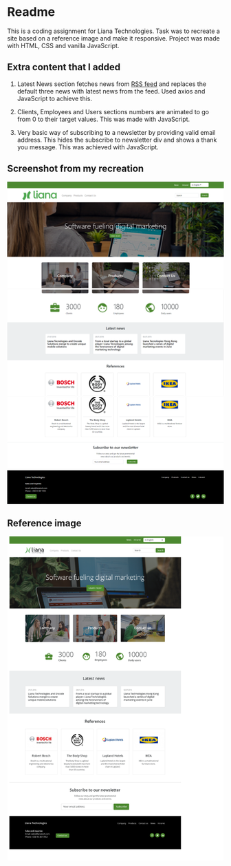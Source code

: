 # Readme

This is a coding assignment for Liana Technologies. Task was to recreate a site based on a reference image and make it responsive. Project was made with HTML, CSS and vanilla JavaScript.

## Extra content that I added

1. Latest News section fetches news from [RSS feed](https://www.lianatech.com/resources/blog.rss) and replaces the default three news with latest news from the feed. Used axios and JavaScript to achieve this.

2. Clients, Employees and Users sections numbers are animated to go from 0 to their target values. This was made with JavaScript.

3. Very basic way of subscribing to a newsletter by providing valid email address. This hides the subscribe to newsletter div and shows a thank you message. This was achieved with JavaScript.

## Screenshot from my recreation

!["Recreation_1"](assets/Screenshot_1.png)
!["Recreation_2"](assets/Screenshot_2.png)
!["Recreation_3"](assets/Screenshot_3.png)

## Reference image

!["Reference"](assets/reference.png)